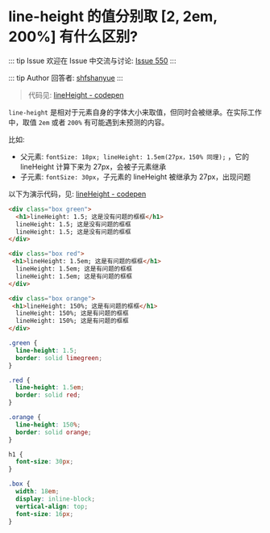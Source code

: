 # line-height 的值分别取 [2, 2em, 200%] 有什么区别?



::: tip Issue 
 欢迎在 Issue 中交流与讨论: [Issue 550](https://github.com/shfshanyue/Daily-Question/issues/550) 
:::

::: tip Author 
回答者: [shfshanyue](https://github.com/shfshanyue) 
:::

> 代码见: [lineHeight - codepen](https://codepen.io/shanyue/pen/bGqRLxQ?editors=1100)

`line-height` 是相对于元素自身的字体大小来取值，但同时会被继承。在实际工作中，取值 `2em` 或者 `200%` 有可能遇到未预测的内容。

比如:

+ 父元素: `fontSize: 18px; lineHeight: 1.5em(27px，150% 同理);` ，它的 lineHeight 计算下来为 27px，会被子元素继承
+ 子元素: `fontSize: 30px`，子元素的 lineHeight 被继承为 27px，出现问题

以下为演示代码，见: [lineHeight - codepen](https://codepen.io/shanyue/pen/bGqRLxQ?editors=1100)

``` html
<div class="box green">
  <h1>lineHeight: 1.5; 这是没有问题的框框</h1>
  lineHeight: 1.5; 这是没有问题的框框
  lineHeight: 1.5; 这是没有问题的框框
</div>

<div class="box red">
 <h1>lineHeight: 1.5em; 这是有问题的框框</h1>
  lineHeight: 1.5em; 这是有问题的框框
  lineHeight: 1.5em; 这是有问题的框框
</div>

<div class="box orange">
 <h1>lineHeight: 150%; 这是有问题的框框</h1>
  lineHeight: 150%; 这是有问题的框框
  lineHeight: 150%; 这是有问题的框框
</div>
```

``` css
.green {
  line-height: 1.5;
  border: solid limegreen;
}

.red {
  line-height: 1.5em;
  border: solid red;
}

.orange {
  line-height: 150%;
  border: solid orange;
}

h1 {
  font-size: 30px;
}

.box {
  width: 18em;
  display: inline-block;
  vertical-align: top;
  font-size: 16px;
}
```